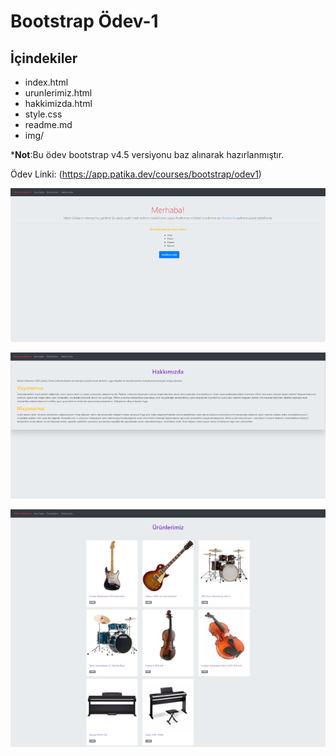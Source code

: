 # Bootstrap Ödev-1
## İçindekiler
* index.html
* urunlerimiz.html
* hakkimizda.html
* style.css
* readme.md
* img/

***Not**:Bu ödev bootstrap v4.5 versiyonu baz alınarak hazırlanmıştır.

Ödev Linki: (https://app.patika.dev/courses/bootstrap/odev1)

![Ana Sayfa](img\index-html.png)

![Hakkımızda](img\hakkimizda-html.png)

![Ürünlerimiz](img\urunlerimiz-html.png)
